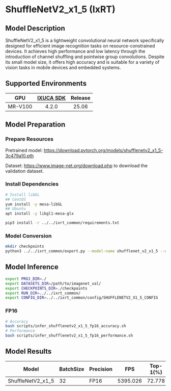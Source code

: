 # ShuffleNetV2_x1_5 (IxRT)

## Model Description

ShuffleNetV2_x1_5 is a lightweight convolutional neural network specifically designed for efficient image recognition tasks on resource-constrained devices. It achieves high performance and low latency through the introduction of channel shuffling and pointwise group convolutions. Despite its small model size, it offers high accuracy and is suitable for a variety of vision tasks in mobile devices and embedded systems.

## Supported Environments

| GPU    | [IXUCA SDK](https://gitee.com/deep-spark/deepspark#%E5%A4%A9%E6%95%B0%E6%99%BA%E7%AE%97%E8%BD%AF%E4%BB%B6%E6%A0%88-ixuca) | Release |
| :----: | :----: | :----: |
| MR-V100 | 4.2.0     |  25.06  |

## Model Preparation

### Prepare Resources

Pretrained model: <https://download.pytorch.org/models/shufflenetv2_x1_5-3c479a10.pth>

Dataset: <https://www.image-net.org/download.php> to download the validation dataset.

### Install Dependencies

```bash
# Install libGL
## CentOS
yum install -y mesa-libGL
## Ubuntu
apt install -y libgl1-mesa-glx

pip3 install -r ../../ixrt_common/requirements.txt
```

### Model Conversion

```bash
mkdir checkpoints
python3 ../../ixrt_common/export.py --model-name shufflenet_v2_x1_5 --weight shufflenetv2_x1_5-3c479a10.pth --output checkpoints/shufflenetv2_x1_5.onnx
```

## Model Inference

```bash
export PROJ_DIR=./
export DATASETS_DIR=/path/to/imagenet_val/
export CHECKPOINTS_DIR=./checkpoints
export RUN_DIR=../../ixrt_common/
export CONFIG_DIR=../../ixrt_common/config/SHUFFLENETV2_X1_5_CONFIG
```

### FP16

```bash
# Accuracy
bash scripts/infer_shufflenetv2_x1_5_fp16_accuracy.sh
# Performance
bash scripts/infer_shufflenetv2_x1_5_fp16_performance.sh
```

## Model Results

| Model             | BatchSize | Precision | FPS      | Top-1(%) | Top-5(%) |
| ----------------- | --------- | --------- | -------- | -------- | -------- |
| ShuffleNetV2_x1_5 | 32        | FP16      | 5395.026 | 72.778   | 91.052   |
